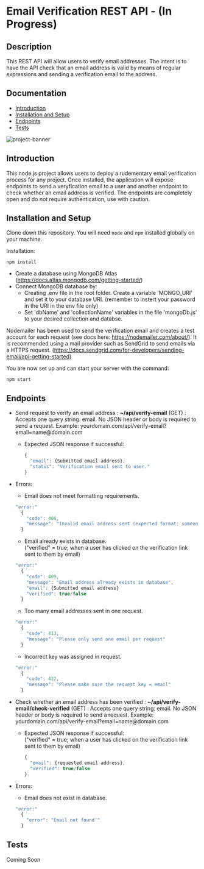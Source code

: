 # Email Verification REST API - (In Progress)

## Description
This REST API will allow users to verify email addresses. The intent is to have the API check that an email address is valid by means of regular expressions and sending a verification email to the address.

## Documentation
- [Introduction](#introduction)
- [Installation and Setup](#installation-and-setup)
- [Endpoints](#endpoints)
- [Tests](#tests)

![project-banner](https://user-images.githubusercontent.com/46342592/158291554-31f71c8b-5ea4-4d5a-bdd7-4c36c951fac5.png)



## Introduction
This node.js project allows users to deploy a rudementary email verification process for any project. Once installed, the application will expose endpoints to send a veryfication email to a user and another endpoint to check whether an email address is verified. The endpoints are completely open and do not require authentication, use with caution. 

## Installation and Setup

Clone down this repository. You will need `node` and `npm` installed globally on your machine.  

Installation:

`npm install`   

- Create a database using MongoDB Atlas (https://docs.atlas.mongodb.com/getting-started/)
- Connect MongoDB database by:
  - Creating .env file in the root folder. Create a variable 'MONGO_URI' and set it to your database URI. (remember to instert your password in the URI in the env file only)
  - Set 'dbName' and 'collectionName' variables in the file 'mongoDb.js' to your desired collection and databse.

Nodemailer has been used to send the verification email and creates a test account for each request (see docs here: https://nodemailer.com/about/). It is recommended using a mail provider such as SendGrid to send emails via a HTTPS request. (https://docs.sendgrid.com/for-developers/sending-email/api-getting-started)

You are now set up and can start your server with the command:

`npm start`  

## Endpoints

- Send request to verify an email address : __~/api/verify-email__ (GET) : Accepts one query string: email. No JSON header or body is required to send a request. Example: yourdomain.com/api/verify-email?email=name@domain<area>.com
  - Expected JSON response if successful:
    ```javascript
    {
      "email": {Submitted email address},
      "status": "Verification email sent to user."
    }
    ```
 
 - Errors:
    - Email does not meet formatting requirements.
    ```javascript
    "error:" 
      {
        "code": 406,
        "message": "Invalid email address sent (expected format: someone@domain.com)"
      }
    ```
    - Email already exists in database.<br/>
      ("verified" = true;  when a user has clicked on the verification link sent to them by email)
    ```javascript
    "error:" 
      {
        "code": 409,
        "message": "Email address already exists in database",
        "email": {Submitted email address}
        "verified": true/false
      }
    ```
    - Too many email addresses sent in one request.
    ```javascript
    "error:" 
      {
        "code": 413,
        "message": "Please only send one email per request"
      }
    ```
     - Incorrect key was assigned in request.
    ```javascript
    "error:" 
      {
        "code": 422,
        "message": "Please make sure the request key = email"
      }
    ```
    
  
- Check whether an email address has been verified : __~/api/verify-email/check-verified__ (GET) : Accepts one query string: email. No JSON header or body is required to send a request. Example: yourdomain.com/api/verify-email?email=name@domain<area>.com
  - Expected JSON response if successful:<br/>
    ("verified" = true; when a user has clicked on the verification link sent to them by email)
    ```javascript
    {
      "email": {requested email address},
      "verified": true/false
    }
    ```
    
 - Errors:
    - Email does not exist in database.
    ```javascript
    "error:" 
      {
        "error": "Email not found'"
      }
    ```
## Tests

Coming Soon
  
